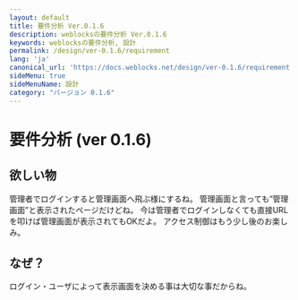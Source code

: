 ```yaml
---
layout: default
title: 要件分析 Ver.0.1.6
description: weblocksの要件分析 Ver.0.1.6
keywords: weblocksの要件分析, 設計
permalink: /design/ver-0.1.6/requirement
lang: 'ja'
canonical_url: 'https://docs.weblocks.net/design/ver-0.1.6/requirement'
sideMenu: true
sideMenuName: 設計
category: "バージョン 0.1.6"
---
```

<div class="container-fluid">
  <div class="row">
    <div class="col">
      <h1>要件分析 (ver 0.1.6)</h1>
    </div>
  </div>
  <div class="row">
    <div class="col-12">
      <h2>欲しい物</h2>
      <p>
        管理者でログインすると管理画面へ飛ぶ様にするね。
        管理画面と言っても”管理画面”と表示されたページだけどね。
        今は管理者でログインしなくても直接URLを叩けば管理画面が表示されてもOKだよ。
        アクセス制御はもう少し後のお楽しみ。
      </p>
      <h2>なぜ？</h2>
      <p>
        ログイン・ユーザによって表示画面を決める事は大切な事だからね。
      </p>
    </div>
  </div>
</div>
